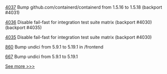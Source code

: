 
[4037](https://github.com/hyperledger/fabric/pull/4037) Bump github.com/containerd/containerd from 1.5.16 to 1.5.18 (backport #4031)

[4036](https://github.com/hyperledger/fabric/pull/4036) Disable fail-fast for integration test suite matrix (backport #4030) (backport #4035)

[4035](https://github.com/hyperledger/fabric/pull/4035) Disable fail-fast for integration test suite matrix (backport #4030)

[860](https://github.com/hyperledger-labs/business-partner-agent/pull/860) Bump undici from 5.9.1 to 5.19.1 in /frontend

[667](https://github.com/hyperledger-labs/blockchain-carbon-accounting/pull/667) Bump undici from 5.9.1 to 5.19.1


[See more >>>](https://start-here.hyperledger.org/pull-requests)
